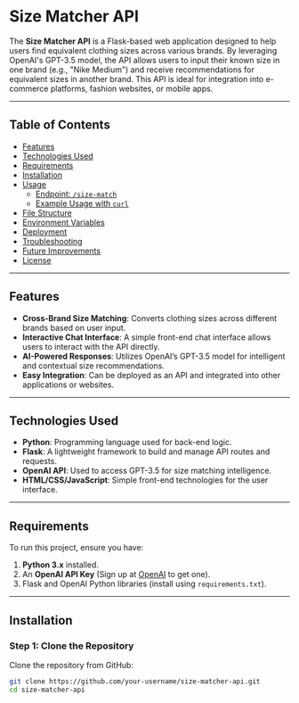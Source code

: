 # Size Matcher API

The **Size Matcher API** is a Flask-based web application designed to help users find equivalent clothing sizes across various brands. By leveraging OpenAI's GPT-3.5 model, the API allows users to input their known size in one brand (e.g., "Nike Medium") and receive recommendations for equivalent sizes in another brand. This API is ideal for integration into e-commerce platforms, fashion websites, or mobile apps.

---

## Table of Contents
- [Features](#features)
- [Technologies Used](#technologies-used)
- [Requirements](#requirements)
- [Installation](#installation)
- [Usage](#usage)
  - [Endpoint: `/size-match`](#endpoint-size-match)
  - [Example Usage with `curl`](#example-usage-with-curl)
- [File Structure](#file-structure)
- [Environment Variables](#environment-variables)
- [Deployment](#deployment)
- [Troubleshooting](#troubleshooting)
- [Future Improvements](#future-improvements)
- [License](#license)

---

## Features

- **Cross-Brand Size Matching**: Converts clothing sizes across different brands based on user input.
- **Interactive Chat Interface**: A simple front-end chat interface allows users to interact with the API directly.
- **AI-Powered Responses**: Utilizes OpenAI’s GPT-3.5 model for intelligent and contextual size recommendations.
- **Easy Integration**: Can be deployed as an API and integrated into other applications or websites.

---

## Technologies Used

- **Python**: Programming language used for back-end logic.
- **Flask**: A lightweight framework to build and manage API routes and requests.
- **OpenAI API**: Used to access GPT-3.5 for size matching intelligence.
- **HTML/CSS/JavaScript**: Simple front-end technologies for the user interface.

---

## Requirements

To run this project, ensure you have:

1. **Python 3.x** installed.
2. An **OpenAI API Key** (Sign up at [OpenAI](https://platform.openai.com/) to get one).
3. Flask and OpenAI Python libraries (install using `requirements.txt`).

---

## Installation

### Step 1: Clone the Repository

Clone the repository from GitHub:

```bash
git clone https://github.com/your-username/size-matcher-api.git
cd size-matcher-api


